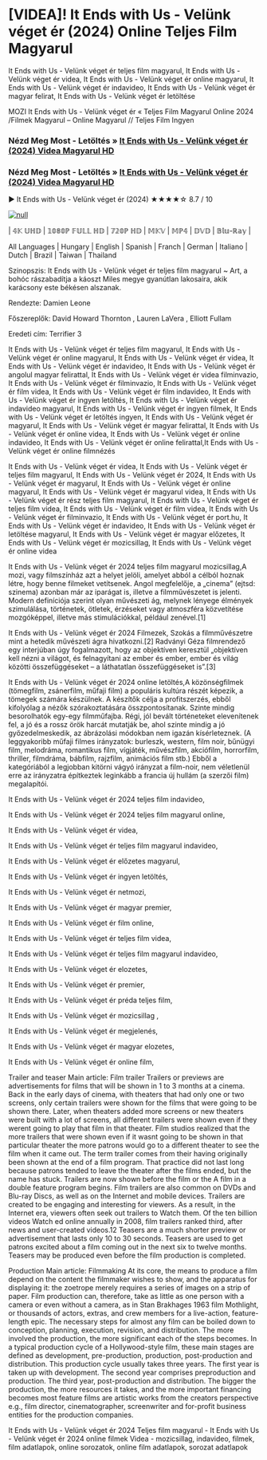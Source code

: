 # [VIDEA]! It Ends with Us - Velünk véget ér (2024) Online Teljes Film Magyarul




It Ends with Us - Velünk véget ér teljes film magyarul, It Ends with Us - Velünk véget ér videa, It Ends with Us - Velünk véget ér online magyarul, It Ends with Us - Velünk véget ér indavideo, It Ends with Us - Velünk véget ér magyar felirat, It Ends with Us - Velünk véget ér letöltése

MOZI It Ends with Us - Velünk véget ér « Teljes Film Magyarul Online 2024 /Filmek Magyarul – Online Magyarul // Teljes Film Ingyen

### Nézd Meg Most - Letöltés » [It Ends with Us - Velünk véget ér (2024) Videa Magyarul HD](https://t.co/NQ1eYQ3cCs)

### Nézd Meg Most - Letöltés » [It Ends with Us - Velünk véget ér (2024) Videa Magyarul HD](https://t.co/NQ1eYQ3cCs)

▶️ It Ends with Us - Velünk véget ér (2024) ★★★★☆ 8.7 / 10

[![null](https://static.wixstatic.com/media/855a25_043b5abeb4ae4d35ac003198e7fe56ed~mv2.gif)](https://t.co/NQ1eYQ3cCs)

| 𝟜𝕂 𝕌ℍ𝔻 | 𝟙𝟘𝟠𝟘ℙ 𝔽𝕌𝕃𝕃 ℍ𝔻 | 𝟟𝟚𝟘ℙ ℍ𝔻 | 𝕄𝕂𝕍 | 𝕄ℙ𝟜 | 𝔻𝕍𝔻 | 𝔹𝕝𝕦-ℝ𝕒𝕪 |

All Languages | Hungary | English | Spanish | Franch | German | Italiano | Dutch | Brazil | Taiwan | Thailand

Szinopszis: It Ends with Us - Velünk véget ér teljes film magyarul ~ Art, a bohóc rászabadítja a káoszt Miles megye gyanútlan lakosaira, akik karácsony este békésen alszanak.

Rendezte: Damien Leone

Főszereplők: David Howard Thornton , Lauren LaVera , Elliott Fullam

Eredeti cím: Terrifier 3

It Ends with Us - Velünk véget ér teljes film magyarul, It Ends with Us - Velünk véget ér online magyarul, It Ends with Us - Velünk véget ér videa, It Ends with Us - Velünk véget ér indavideo, It Ends with Us - Velünk véget ér angolul magyar felirattal, It Ends with Us - Velünk véget ér videa filminvazio, It Ends with Us - Velünk véget ér filminvazio, It Ends with Us - Velünk véget ér film videa, It Ends with Us - Velünk véget ér film indavideo, It Ends with Us - Velünk véget ér ingyen letöltés, It Ends with Us - Velünk véget ér indavideo magyarul, It Ends with Us - Velünk véget ér ingyen filmek, It Ends with Us - Velünk véget ér letöltés ingyen, It Ends with Us - Velünk véget ér magyarul, It Ends with Us - Velünk véget ér magyar felirattal, It Ends with Us - Velünk véget ér online videa, It Ends with Us - Velünk véget ér online indavideo, It Ends with Us - Velünk véget ér online felirattal,It Ends with Us - Velünk véget ér online filmnézés

It Ends with Us - Velünk véget ér videa, It Ends with Us - Velünk véget ér teljes film magyarul, It Ends with Us - Velünk véget ér 2024, It Ends with Us - Velünk véget ér magyarul, It Ends with Us - Velünk véget ér online magyarul, It Ends with Us - Velünk véget ér magyarul videa, It Ends with Us - Velünk véget ér rész teljes film magyarul, It Ends with Us - Velünk véget ér teljes film videa, It Ends with Us - Velünk véget ér film videa, It Ends with Us - Velünk véget ér filminvazio, It Ends with Us - Velünk véget ér port.hu, It Ends with Us - Velünk véget ér indavideo, It Ends with Us - Velünk véget ér letöltése magyarul, It Ends with Us - Velünk véget ér magyar előzetes, It Ends with Us - Velünk véget ér mozicsillag, It Ends with Us - Velünk véget ér online videa

It Ends with Us - Velünk véget ér 2024 teljes film magyarul mozicsillag,A mozi, vagy filmszínház azt a helyet jelöli, amelyet abból a célból hoznak létre, hogy benne filmeket vetítsenek. Angol megfelelője, a „cinema” (ejtsd: szinema) azonban már az iparágat is, illetve a filmművészetet is jelenti. Modern definíciója szerint olyan művészeti ág, melynek lényege élmények szimulálása, történetek, ötletek, érzéseket vagy atmoszféra közvetítése mozgóképpel, illetve más stimulációkkal, például zenével.[1]

It Ends with Us - Velünk véget ér 2024 Filmezek, Szokás a filmművészetre mint a hetedik művészeti ágra hivatkozni.[2] Radványi Géza filmrendező egy interjúban úgy fogalmazott, hogy az objektíven keresztül „objektíven kell nézni a világot, és felnagyítani az ember és ember, ember és világ közötti összefüggéseket – a láthatatlan összefüggéseket is”.[3]

It Ends with Us - Velünk véget ér 2024 online letöltés,A közönségfilmek (tömegfilm, zsánerfilm, műfaji film) a populáris kultúra részét képezik, a tömegek számára készülnek. A készítők célja a profitszerzés, ebből kifolyólag a nézők szórakoztatására összpontosítanak. Szinte mindig besorolhatók egy-egy filmműfajba. Régi, jól bevált történeteket elevenítenek fel, a jó és a rossz örök harcát mutatják be, ahol szinte mindig a jó győzedelmeskedik, az ábrázolási módokban nem igazán kísérleteznek. (A leggyakoribb műfaji filmes irányzatok: burleszk, western, film noir, bűnügyi film, melodráma, romantikus film, vígjáték, művészfilm, akciófilm, horrorfilm, thriller, filmdráma, bábfilm, rajzfilm, animációs film stb.) Ebből a kategóriából a legjobban kitörni vágyó irányzat a film-noir, nem véletlenül erre az irányzatra építkeztek leginkább a francia új hullám (a szerzői film) megalapítói.

It Ends with Us - Velünk véget ér 2024 teljes film indavideo,

It Ends with Us - Velünk véget ér 2024 teljes film magyarul online,

It Ends with Us - Velünk véget ér videa,

It Ends with Us - Velünk véget ér teljes film magyarul indavideo,

It Ends with Us - Velünk véget ér előzetes magyarul,

It Ends with Us - Velünk véget ér ingyen letöltés,

It Ends with Us - Velünk véget ér netmozi,

It Ends with Us - Velünk véget ér magyar premier,

It Ends with Us - Velünk véget ér film online,

It Ends with Us - Velünk véget ér teljes film videa,

It Ends with Us - Velünk véget ér teljes film magyarul indavideo,

It Ends with Us - Velünk véget ér elozetes,

It Ends with Us - Velünk véget ér premier,

It Ends with Us - Velünk véget ér préda teljes film,

It Ends with Us - Velünk véget ér mozicsillag ,

It Ends with Us - Velünk véget ér megjelenés,

It Ends with Us - Velünk véget ér magyar elozetes,

It Ends with Us - Velünk véget ér online film,

Trailer and teaser Main article: Film trailer Trailers or previews are advertisements for films that will be shown in 1 to 3 months at a cinema. Back in the early days of cinema, with theaters that had only one or two screens, only certain trailers were shown for the films that were going to be shown there. Later, when theaters added more screens or new theaters were built with a lot of screens, all different trailers were shown even if they werent going to play that film in that theater. Film studios realized that the more trailers that were shown even if it wasnt going to be shown in that particular theater the more patrons would go to a different theater to see the film when it came out. The term trailer comes from their having originally been shown at the end of a film program. That practice did not last long because patrons tended to leave the theater after the films ended, but the name has stuck. Trailers are now shown before the film or the A film in a double feature program begins. Film trailers are also common on DVDs and Blu-ray Discs, as well as on the Internet and mobile devices. Trailers are created to be engaging and interesting for viewers. As a result, in the Internet era, viewers often seek out trailers to Watch them. Of the ten billion videos Watch ed online annually in 2008, film trailers ranked third, after news and user-created videos.12 Teasers are a much shorter preview or advertisement that lasts only 10 to 30 seconds. Teasers are used to get patrons excited about a film coming out in the next six to twelve months. Teasers may be produced even before the film production is completed.

Production Main article: Filmmaking At its core, the means to produce a film depend on the content the filmmaker wishes to show, and the apparatus for displaying it: the zoetrope merely requires a series of images on a strip of paper. Film production can, therefore, take as little as one person with a camera or even without a camera, as in Stan Brakhages 1963 film Mothlight, or thousands of actors, extras, and crew members for a live-action, feature-length epic. The necessary steps for almost any film can be boiled down to conception, planning, execution, revision, and distribution. The more involved the production, the more significant each of the steps becomes. In a typical production cycle of a Hollywood-style film, these main stages are defined as development, pre-production, production, post-production and distribution. This production cycle usually takes three years. The first year is taken up with development. The second year comprises preproduction and production. The third year, post-production and distribution. The bigger the production, the more resources it takes, and the more important financing becomes most feature films are artistic works from the creators perspective e.g., film director, cinematographer, screenwriter and for-profit business entities for the production companies.

It Ends with Us - Velünk véget ér 2024 Teljes film magyarul - It Ends with Us - Velünk véget ér 2024 online filmek Videa - mozicsillag, indavideo, filmek, film adatlapok, online sorozatok, online film adatlapok, sorozat adatlapok
